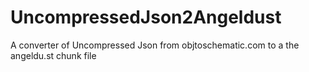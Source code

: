 # UncompressedJson2Angeldust
A converter of Uncompressed Json from objtoschematic.com to a the angeldu.st chunk file 
